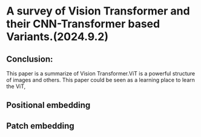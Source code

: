 # A survey of Vision Transformer and their CNN-Transformer based Variants.(2024.9.2)

## Conclusion:
This paper is a summarize of Vision Transformer.ViT is a powerful structure of images and others.
This paper could be seen as a learning place to learn the ViT, 

## Positional embedding

## Patch embedding 